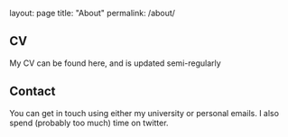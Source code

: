 layout: page
title: "About"
permalink: /about/

## CV
My CV can be found here, and is updated semi-regularly

## Contact
You can get in touch using either my university or personal emails. I also spend (probably too much) time on twitter.

